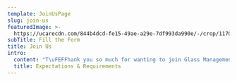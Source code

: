 ```yaml
---
template: JoinUsPage
slug: join-us
featuredImage: >-
  https://ucarecdn.com/844b4dcd-fe15-49ae-a29e-7df993da990e/-/crop/1170x722/0,2/-/preview/
subTitle: Fill the Form
title: Join Us
intro:
  content: "T\uFEFFhank you so much for wanting to join Glass Management - if you're interested, please fill in your details below. However, please note that a lot of our age groups are currently full. \n\nP\uFEFFlease take iPhone photos - a clear close up headshot and a full body shot against a plain wall. No filters, hats or sunglasses please. \n\nPlease be aware that ONLY successful applicants will be contacted due to the high volume of emails we receive. If you are NOT successful, you will NOT receive a reply. \n\nIf you have a question regarding your application, please contact us via email only. \n\nYou MUST be reliable, have your own transport and be available at short notice between Monday - Friday, during business hours. \n\nPlease don't forget to let us know your location. We are now taking talent from the Gold Coast, Northern New South Wales, Brisbane and Melbourne."
  title: Expectations & Requirements
---
```


